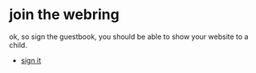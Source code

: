 # join the webring
ok, so sign the guestbook, you should be able to show your website to a child.
- [sign it](https://pub46.bravenet.com/guestbook/3949273572/#bn-service-top)
